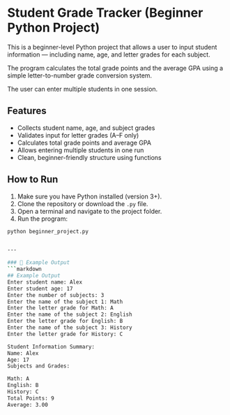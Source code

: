 # Student Grade Tracker (Beginner Python Project)

This is a beginner-level Python project that allows a user to input student information — including name, age, and letter grades for each subject. 

The program calculates the total grade points and the average GPA using a simple letter-to-number grade conversion system. 

The user can enter multiple students in one session.

## Features
- Collects student name, age, and subject grades
- Validates input for letter grades (A–F only)
- Calculates total grade points and average GPA
- Allows entering multiple students in one run
- Clean, beginner-friendly structure using functions

## How to Run
1. Make sure you have Python installed (version 3+).
2. Clone the repository or download the `.py` file.
3. Open a terminal and navigate to the project folder.
4. Run the program:

```bash
python beginner_project.py


---

### 🔹 Example Output
```markdown
## Example Output
Enter student name: Alex
Enter student age: 17
Enter the number of subjects: 3
Enter the name of the subject 1: Math
Enter the letter grade for Math: A
Enter the name of the subject 2: English
Enter the letter grade for English: B
Enter the name of the subject 3: History
Enter the letter grade for History: C

Student Information Summary:
Name: Alex
Age: 17
Subjects and Grades:

Math: A
English: B
History: C
Total Points: 9
Average: 3.00